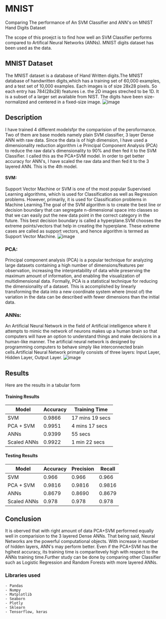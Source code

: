 # MNIST
Comparing The performance of An SVM Classifier and ANN's on MNIST Hand Digits Dataset

The scope of this proejct is to find how well an SVM Classifier performs compared to Artifical Neural Networks (ANNs). MNIST digits dataset has been used as the data. 
## MNIST Dataset
The MNIST dataset is a database of Hand Written digits.The MNIST database of handwritten digits,which has a training set of 60,000 examples, and a test set of 10,000 examples. Each images is of size 28x28 pixels. So each entry has 784(28x28) features i.e. the 2D images streched to be 1D. It is a subset of a larger set available from NIST. The digits have been size-normalized and centered in a fixed-size image.
![image](https://user-images.githubusercontent.com/80630137/193420339-3e721070-95c3-44a3-9175-3992078762bc.png)

## Description
  I have trained 4 different modelsfpr the comparision of the peroformance. Two of them are base models namely plain SVM classifier, 3 layer Dense ANN with raw data. Since the data is of high dimension, I have used a dimensionality reduction algorithm i.e Principal Component Analysis (PCA) to reduce the raw data's dimensionality to 90% and then fed it to the SVM Classifier. I called this as the PCA+SVM model.
    In order to get better accuracy for ANN's, I have scaled the raw data and then fed it to the 3 layered ANN. This is the 4th model.
#### SVM:
  Support Vector Machine or SVM is one of the most popular Supervised Learning algorithms, which is used for Classification as well as Regression problems. However, primarily, it is used for Classification problems in Machine Learning.The goal of the SVM algorithm is to create the best line or decision boundary that can segregate n-dimensional space into classes so that we can easily put the new data point in the correct category in the future. This best decision boundary is called a hyperplane.SVM chooses the extreme points/vectors that help in creating the hyperplane. These extreme cases are called as support vectors, and hence algorithm is termed as Support Vector Machine.
      ![image](https://user-images.githubusercontent.com/80630137/193420598-4c718711-90af-48e4-bca1-e75fd1cfd9f2.png)
### PCA:
   Principal component analysis (PCA) is a popular technique for analyzing large datasets containing a high number of dimensions/features per observation, increasing the interpretability of data while preserving the maximum amount of information, and enabling the visualization of multidimensional data. Formally, PCA is a statistical technique for reducing the dimensionality of a dataset. This is accomplished by linearly transforming the data into a new coordinate system where (most of) the variation in the data can be described with fewer dimensions than the initial data.
### ANNs:
   An Artificial Neural Network in the field of Artificial intelligence where it attempts to mimic the network of neurons makes up a human brain so that computers will have an option to understand things and make decisions in a human-like manner. The artificial neural network is designed by programming computers to behave simply like interconnected brain cells.Artificial Neural Network primarily consists of three layers: Input Layer, Hidden Layer, Output Layer.
      ![image](https://user-images.githubusercontent.com/80630137/193420684-4636f4e8-7a4d-49a5-87d6-cde0e2c88d2b.png)
      
      
## Results 
  Here are the results in a tabular form
 #### Training Results
 
| Model  | Accuracy  | Training Time |
| ------------- | ------------- | ------------- |
| SVM  | 0.9866  | 17 mins 19 secs |
| PCA + SVM  | 0.9951  | 4 mins 17 secs |
| ANNs  | 0.9399  | 55 secs |
| Scaled ANNs  | 0.9922  | 1 min 22 secs |
		
 #### Testing Results
		
| Model  | Accuracy  | Precision | Recall |
| ------------- | ------------- | ------------- |  ------------- |
| SVM  | 0.966  | 0.966 |0.966 |
| PCA + SVM  | 0.9816  | 0.9816 |0.9816 |
| ANNs  | 0.8679  | 0.8690  |0.8679 |
| Scaled ANNs  | 0.978  | 0.978 |	0.978 |

## Conclusion
  It is oberved that with right amount of data PCA+SVM performed equally well in comparision to the 3 layered Dense ANNs. That being said, Neural Networks are the powerful computational objects. With increase in number of hidden layers, ANN's may perform better. Even if the PCA+SVM has the hgihest accuracy, its training time is comparitevely high with respect to the ANNs training time.Further study can be done by comparing other Classifier such as Logistic Regression and Random Forests with more layered ANNs.

### Libraries used
    - Pandas
    - Numpy
    - Matplotlib
    - Seaborn
    - Plotly
    - Sklearn
    - Tensorflow, keras
